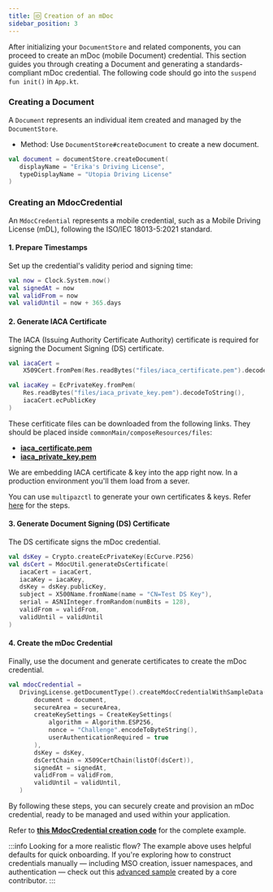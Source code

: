```yaml
---
title: 🆔 Creation of an mDoc
sidebar_position: 3
---
```


After initializing your `DocumentStore` and related components, you can proceed to create an mDoc (mobile Document) credential. This section guides you through creating a Document and generating a standards-compliant mDoc credential. The following code should go into the `suspend fun init()` in `App.kt`.

### Creating a Document

A `Document` represents an individual item created and managed by the `DocumentStore`.

* Method: Use `DocumentStore#createDocument` to create a new document.

```kotlin
val document = documentStore.createDocument(
   displayName = "Erika's Driving License",
   typeDisplayName = "Utopia Driving License"
)
```

### Creating an MdocCredential

An `MdocCredential` represents a mobile credential, such as a Mobile Driving License (mDL), following the ISO/IEC 18013-5:2021 standard.

#### 1. Prepare Timestamps

Set up the credential's validity period and signing time:

```kotlin
val now = Clock.System.now()
val signedAt = now
val validFrom = now
val validUntil = now + 365.days
```

#### 2. Generate IACA Certificate

The IACA (Issuing Authority Certificate Authority) certificate is required for signing the Document Signing (DS) certificate.

```kotlin
val iacaCert =
    X509Cert.fromPem(Res.readBytes("files/iaca_certificate.pem").decodeToString())

val iacaKey = EcPrivateKey.fromPem(
    Res.readBytes("files/iaca_private_key.pem").decodeToString(),
    iacaCert.ecPublicKey
)
```

These cerfiticate files can be downloaded from the following links. They should be placed inside `commonMain/composeResources/files`:

* [**iaca_certificate.pem**](https://raw.githubusercontent.com/openwallet-foundation/multipaz-samples/7988c38259d62972a93b10a5fc2f5c43e6a789d8/MultipazGettingStartedSample/composeApp/src/commonMain/composeResources/files/iaca_certificate.pem)
* [**iaca_private_key.pem**](https://raw.githubusercontent.com/openwallet-foundation/multipaz-samples/7988c38259d62972a93b10a5fc2f5c43e6a789d8/MultipazGettingStartedSample/composeApp/src/commonMain/composeResources/files/iaca_private_key.pem)

We are embedding IACA certificate & key into the app right now. In a production environment you'll them load from a sever.

You can use `multipazctl` to generate your own certificates & keys. Refer [here](https://github.com/openwallet-foundation-labs/identity-credential/?tab=readme-ov-file#command-line-tool) for the steps.

#### 3. Generate Document Signing (DS) Certificate

The DS certificate signs the mDoc credential.

```kotlin
val dsKey = Crypto.createEcPrivateKey(EcCurve.P256)
val dsCert = MdocUtil.generateDsCertificate(
   iacaCert = iacaCert,
   iacaKey = iacaKey,
   dsKey = dsKey.publicKey,
   subject = X500Name.fromName(name = "CN=Test DS Key"),
   serial = ASN1Integer.fromRandom(numBits = 128),
   validFrom = validFrom,
   validUntil = validUntil
)
```

#### 4. Create the mDoc Credential

Finally, use the document and generate certificates to create the mDoc credential.

```kotlin
val mdocCredential =
   DrivingLicense.getDocumentType().createMdocCredentialWithSampleData(
       document = document,
       secureArea = secureArea,
       createKeySettings = CreateKeySettings(
           algorithm = Algorithm.ESP256,
           nonce = "Challenge".encodeToByteString(),
           userAuthenticationRequired = true
       ),
       dsKey = dsKey,
       dsCertChain = X509CertChain(listOf(dsCert)),
       signedAt = signedAt,
       validFrom = validFrom,
       validUntil = validUntil,
   )
```

By following these steps, you can securely create and provision an mDoc credential, ready to be managed and used within your application.

Refer to **[this MdocCredential creation code](https://github.com/openwallet-foundation/multipaz-samples/blob/7988c38259d62972a93b10a5fc2f5c43e6a789d8/MultipazGettingStartedSample/composeApp/src/commonMain/kotlin/org/multipaz/getstarted/App.kt#L119-L173)** for the complete example.

:::info Looking for a more realistic flow?
The example above uses helpful defaults for quick onboarding. If you're exploring how to construct credentials manually — including MSO creation, issuer namespaces, and authentication — check out this [advanced sample](https://github.com/dzuluaga/multipaz-getting-started-testing/blob/v1.1.0-age-verification/composeApp/src/commonMain/kotlin/org/example/project/App.kt#L539-L727) created by a core contributor.
:::
